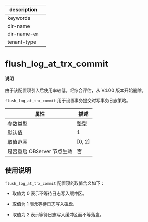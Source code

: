 |description||
|---|---|
|keywords||
|dir-name||
|dir-name-en||
|tenant-type||

# flush_log_at_trx_commit

<main id="notice" type='explain'>
<h4>说明</h4>
<p>由于该配置项引入后使用率较低，经综合评估，从 V4.0.0 版本开始删除。</p>
</main>

`flush_log_at_trx_commit` 用于设置事务提交时写事务日志策略。

|      **属性**      |  **描述**  |
|------------------|----------|
| 参数类型             | 整型       |
| 默认值              | 1        |
| 取值范围             | \[0, 2\] |
| 是否重启 OBServer 节点生效 | 否        |

## 使用说明

`flush_log_at_trx_commit` 配置项的取值含义如下：

* 取值为 0 表示不等待日志写入缓冲区。

* 取值为 1 表示等待日志写入磁盘。

* 取值为 2 表示等待日志写入缓冲区而不等落盘。
